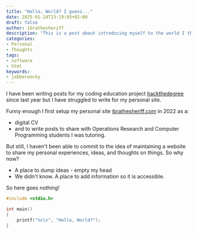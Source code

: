 ```yaml
---
title: "Hello, World? I guess..."
date: 2025-01-24T23:19:03+02:00
draft: false
author: ibrathesheriff
description: "This is a post about introducing myself to the world I think."
categories:
- Personal
- Thoughts
tags:
- software
- html
keywords:
- jabberwocky
---
```

I have been writing posts for my coding education project [hackthedegree](https://hackerbytes.hackthedegree.com/) since last year but I have struggled to write for my personal site.
<!--more-->
Funny enough I first setup my personal site [ibrathesheriff.com](https://ibrathesheriff.com/) in 2022 as a:
+ digital CV
+ and to write posts to share with Operations Research and Computer Programming students I was tutoring.

But still, I haven't been able to commit to the idea of maintaining a website to share my personal experiences, ideas, and thoughts on things. So why now?

+ A place to dump ideas - empty my head
+ We didn't know. A place to add information so it is accessible.

So here goes nothing!

```c
#include <stdio.h>

int main()
{
    printf("%s\n", "Hello, World?");
}
```